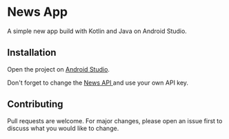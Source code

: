 # News App

A simple new app build with Kotlin and Java on Android Studio.

## Installation

Open the project on [Android Studio](https://developer.android.com/studio).

Don't forget to change the [News API ](https://newsapi.org/) and use your own API key.

## Contributing

Pull requests are welcome. For major changes, please open an issue first
to discuss what you would like to change.
